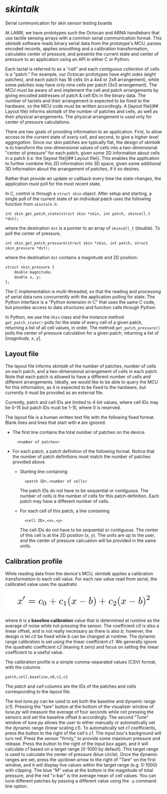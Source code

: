 
# *skintalk*

Serial communication for skin sensor testing boards

At LARRI, we have prototypes such the Octocan and ARNA handlebars that
use tactile sensing arrays with a common serial communication format.
This *skintalk* software reads binary serial data from the prototype's
MCU, parses encoded records, applies smoothing and a calibration
transformation, calculates center of pressure, and presents the
current state and center of pressure to an application using an API in
either C or Python.

Each tactel is referred to as a "cell" and each contiguous collection
of cells is a "patch."  For example, our Octocan prototypes have eight
sides (eight patches), and each patch has 16 cells (in a 4x4 or 2x8
arrangement), while some patches may have only nine cells per patch
(3x3 arrangement).  The MCU must be aware of and implement the cell
and patch arrangements by giving encoded addresses of patch & cell IDs
in the binary data.  The number of tactels and their arrangement is
expected to be fixed to the hardware, so the MCU code must be written
accordingly.  A [layout file](## Layout file) informs *skintalk* of
the number of patches and cells, as well as their physical
arrangements.  The physical arrangement is used only for center of
pressure calculations.

There are two goals of providing information to an application.
First, to allow access to the current state of *every cell*, and
second, to give a *higher level aggregation*.  Since our skin patches
are typically flat, the design of *skintalk* is to transform the
one-dimensional values of cells into a two-dimensional "center of
pressure" for each patch, given some 2D information about cells in a
patch (i.e. the [layout file](## Layout file)).  This enables the
application to further combine this 2D information into 3D space,
given some additional 3D information about the arrangement of
_patches_, if it so desires.

Rather than provide an update or callback every time the state
changes, the application must poll for the most recent state.

In C, control is through a `struct skin` object.  After setup and
starting, a single poll of the current state of an individual patch
uses the following function from `skintalk.h`:

    int skin_get_patch_state(struct skin *skin, int patch, skincell_t *dst);

where the destination `dst` is a pointer to an array of `skincell_t`
(double).  To poll the center of pressure,

    int skin_get_patch_pressure(struct skin *skin, int patch, struct skin_pressure *dst);

where the destination `dst` contains a magnitude and 2D position:

    struct skin_pressure {
	    double magnitude;
        double x, y;
    };

The C implementation is multi-threaded, so that the reading and
processing of serial data runs concurrently with the application
polling for state.  The Python interface is a "Python extension in C"
that uses the same C code, but provides access to data structures and
function calls through Python.

In Python, we use the `Skin` class and the instance method
`get_patch_state()` polls for the state of every cell of a given
patch, returning a list of all cell values, in order.  The method
`get_patch_pressure()` polls the center of pressure calculation for
a given patch, returning a list of [*magnitude*, *x*, *y*].


## Layout file

The layout file informs *skintalk* of the number of patches, number of
cells on each patch, and a two-dimensional arrangement of cells in
each patch.  Note that each patch is allowed to have a different
number of cells and different arrangements.  Ideally, we would like to
be able to query the MCU for this information, as it is expected to be
fixed to the hardware, but currently it must be provided as an
external file.

Currently, patch and cell IDs are limited to 4-bit values, where cell
IDs may be 0-15 but patch IDs must be 1-15, where 0 is reserved.

The layout file is a human written text file with the following fixed
format.  Blank lines and lines that start with `#` are ignored.

* The first line contains the total number of patches on the device.

        <number of patches>

* For each patch, a patch definition of the following format.  Notice
  that the number of patch definitions must match the number of
  patches provided above.
    * Starting line containing
	
            <patch ID>,<number of cells>
		   
	  The patch IDs do not have to be sequential or contiguous. The
      number of cells is the number of cells for this patch
      definition.  Each patch may have a different number of cells.
	* For each cell of this patch, a line containing

            <cell ID>,<x>,<y>

      The cell IDs do not have to be sequential or contiguous. The
      center of this cell is at the 2D position (*x*, *y*).  The units
      are up to the user, and the center of pressure calcuation will
      be provided in the same units.



## Calibration profile

While reading data from the device's MCU, *skintalk* applies a
calibration transformation to each cell value.  For each raw value
read from serial, the calibrated value uses the quadratic

![x' = c0 + c1 (x - b) + c2 (x - b)^2](calibration.png)

where *b* is a **baseline calibration** value that is determined at
runtime as the average of noise while not pressing the sensor.  The
coefficient *c0* is also a linear offset, and is not really necessary
as there is also *b*; however, the design is let *c0* be fixed while
*b* can be changed at runtime.  The dynamic range calibration is set
using the linear coefficient *c1*.  We generally ignore the quadratic
coefficient *c2* (leaving it zero) and focus on setting the linear
coefficient to a useful value.

The calibration profile is a simple comma-separated values (CSV)
format, with the columns

    patch,cell,baseline,c0,c1,c2
	
The *patch* and *cell* columns are the IDs of the patches and cells
corresponding to the layout file.

The tool *tune.py* can be used to set both the baseline and dynamic
range (*c1*).  Pressing the "tare" button at the bottom of the
visualizer window of *tune.py* will measure the average of four
seconds while not pressing the sensors and set the baseline offset *b*
accordingly.  The second "Tune" window of *tune.py* allows the user to
either manually or automatically set the dynamic range (linear scaling
*c1*).  To automatically set *c1* coefficients, press the button to
the right of the cell's *c1*.  The input box's background will turn
red.  Press the sensor "firmly," to provide some maximum pressure and
release.  Press the button to the right of the input box again, and it
will calculate *c1* based on a target range (0-1000 by default).  This
target range is used to calculate the center of pressure (blue
circle).  Once the dynamic ranges are set, press the up/down arrow to
the right of "Tare" on the first window, and it will display live
values within the target range (e.g. 0-1000) with clipping.  The blue
"M" value at the bottom is the magnitude of total pressure, and the
red "x-bar" is the average mean of cell values.  You can tune
different patches by passing a different value using the `-p` command
line option.


